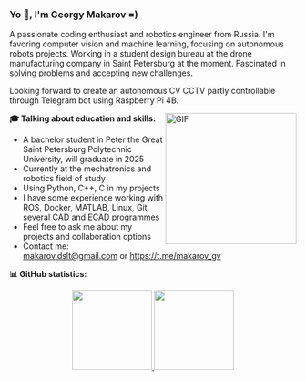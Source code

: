 ### Yo :wave:, I'm Georgy Makarov =)

A passionate coding enthusiast and robotics engineer from Russia. I'm favoring computer vision and machine learning, focusing on autonomous robots projects. Working in a student design bureau at the drone manufacturing company in Saint Petersburg at the moment. Fascinated in solving problems and accepting new challenges.

Looking forward to create an autonomous CV CCTV partly controllable through Telegram bot using Raspberry Pi 4B.

<img align="right" height="230px" alt="GIF" src="https://cdn.discordapp.com/attachments/564479124924530718/1049120268934713384/D1ssolute.gif" />

**:mortar_board: Talking about education and skills:**
- A bachelor student in Peter the Great Saint Petersburg Polytechnic University, will graduate in 2025
- Currently at the mechatronics and robotics field of study
- Using Python, C++, C in my projects
- I have some experience working with ROS, Docker, MATLAB, Linux, Git, several CAD and ECAD programmes
- Feel free to ask me about my projects and collaboration options
- Contact me: makarov.dslt@gmail.com or https://t.me/makarov_gv

**:bar_chart: GitHub statistics:**
<p align="center">
<a href="https://github.com/D1ssolute">
  <img height="140em" src="https://github-readme-stats.ujwalkandi.vercel.app/api?username=D1ssolute&count_private=true&show_icons=true&default-green&hide_rank=false&hide=stars&include_all_commits=true"/>
  <img height="140em" src="https://github-readme-stats.ujwalkandi.vercel.app/api/top-langs/?username=D1ssolute&layout=compact&langs_count=6&theme=default"/>
</a>
</p>
